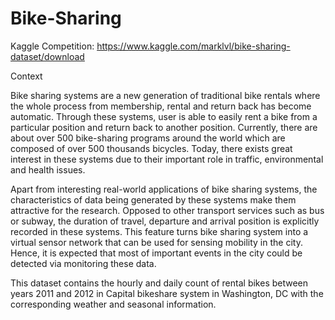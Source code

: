 # Bike-Sharing

Kaggle Competition: https://www.kaggle.com/marklvl/bike-sharing-dataset/download

Context

Bike sharing systems are a new generation of traditional bike rentals where the whole process from membership, rental and return back has become automatic. Through these systems, user is able to easily rent a bike from a particular position and return back to another position. Currently, there are about over 500 bike-sharing programs around the world which are composed of over 500 thousands bicycles. Today, there exists great interest in these systems due to their important role in traffic, environmental and health issues.

Apart from interesting real-world applications of bike sharing systems, the characteristics of data being generated by these systems make them attractive for the research. Opposed to other transport services such as bus or subway, the duration of travel, departure and arrival position is explicitly recorded in these systems. This feature turns bike sharing system into a virtual sensor network that can be used for sensing mobility in the city. Hence, it is expected that most of important events in the city could be detected via monitoring these data.

This dataset contains the hourly and daily count of rental bikes between years 2011 and 2012 in Capital bikeshare system in Washington, DC with the corresponding weather and seasonal information.
